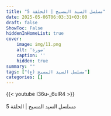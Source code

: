 ```yaml
---
title: "مسلسل السيد المسيح | الحلقة 5"
date: 2025-05-06T06:03:31+03:00
draft: false
ShowToc: False
hiddenInHomeList: true
cover:
    image: img/11.png
    alt: 'صورة'
    caption: ''
    hidden: true
summary: ""
tags: ["مسلسل السيد المسيح (ع)"]
categories: []
---
```


{{< youtube I36u-_6ulR4 >}}  
<br>
مسلسل السيد المسيح | الحلقة 5
